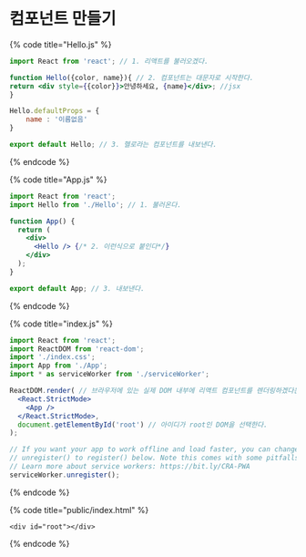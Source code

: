 # 컴포넌트 만들기

{% code title="Hello.js" %}
```jsx
import React from 'react'; // 1. 리액트를 불러오겠다.

function Hello({color, name}){ // 2. 컴포넌트는 대문자로 시작한다.
return <div style={{color}}>안녕하세요, {name}</div>; //jsx
}

Hello.defaultProps = {
    name : '이름없음'
}

export default Hello; // 3. 헬로라는 컴포넌트를 내보낸다.
```
{% endcode %}

{% code title="App.js" %}
```jsx
import React from 'react';
import Hello from './Hello'; // 1. 불러온다.

function App() {
  return (
    <div>
      <Hello /> {/* 2. 이런식으로 붙인다*/}
    </div>
  );
}

export default App; // 3. 내보낸다.
```
{% endcode %}

{% code title="index.js" %}
```jsx
import React from 'react';
import ReactDOM from 'react-dom';
import './index.css';
import App from './App';
import * as serviceWorker from './serviceWorker';

ReactDOM.render( // 브라우저에 있는 실제 DOM 내부에 리액트 컴포넌트를 렌더링하겠다는 의
  <React.StrictMode>
    <App />
  </React.StrictMode>,
  document.getElementById('root') // 아이디가 root인 DOM을 선택한다.
);

// If you want your app to work offline and load faster, you can change
// unregister() to register() below. Note this comes with some pitfalls.
// Learn more about service workers: https://bit.ly/CRA-PWA
serviceWorker.unregister();
```
{% endcode %}

{% code title="public/index.html" %}
```markup
<div id="root"></div>
```
{% endcode %}



